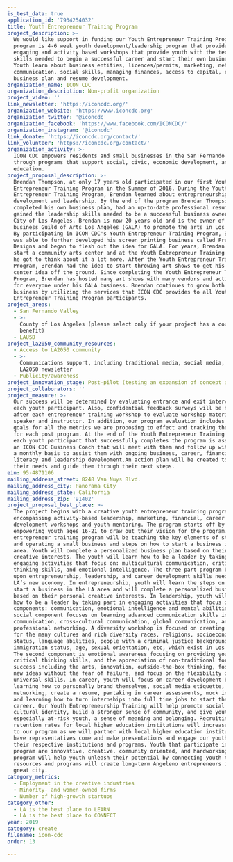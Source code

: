 ```yaml
---
is_test_data: true
application_id: '7934254032'
title: Youth Entrepreneur Training Program
project_description: >-
  We would like support in funding our Youth Entrepreneur Training Program. This
  program is 4-6 week youth development/leadership program that provides
  engaging and activity based workshops that provide youth with the technical
  skills needed to begin a successful career and start their own business in LA.
  Youth learn about business entities, licences/permits, marketing, networking,
  communication, social skills, managing finances, access to capital, credit,
  business plan and resume development.
organization_name: ICON CDC
organization_description: Non-profit organization
project_video: ''
link_newsletter: 'https://iconcdc.org/'
organization_website: 'https://www.iconcdc.org'
organization_twitter: '@iconcdc'
organization_facebook: 'https://www.facebook.com/ICONCDC/'
organization_instagram: '@iconcdc'
link_donate: 'https://iconcdc.org/contact/'
link_volunteer: 'https://iconcdc.org/contact/'
organization_activity: >-
  ICON CDC empowers residents and small businesses in the San Fernando Valley
  through programs that support social, civic, economic development, and
  education.
project_proposal_description: >-
  Brendan Thompson, at only 17 years old participated in our first Youth
  Entrepreneur Training Program in the Summer of 2016. During the Youth
  Entrepreneur Training Program, Brendan learned about entrepreneurship, career
  development and leadership. By the end of the program Brendan Thompson had
  completed his own business plan, had an up-to-date professional resume and
  gained the leadership skills needed to be a successful business owner in the
  City of Los Angeles. Brendan is now 20 years old and is the owner of his own
  business Guild of Arts Los Angeles (GALA) to promote the arts in Los Angeles.
  By participating in ICON CDC's Youth Entrepreneur Training Program, Brendan
  was able to further developed his screen printing business called Freek
  Designs and began to flesh out the idea for GALA. For years, Brendan wanted to
  start a community arts center and at the Youth Entrepreneur Training Program,
  he got to think about it a lot more. After the Youth Entrepreneur Training
  Program, Brendan had the idea to start throwing art shows to get his arts
  center idea off the ground. Since completing the Youth Entrepreneur Training
  Program, Brendan has hosted many art shows with many vendors and activities
  for everyone under his GALA business. Brendan continues to grow both his
  business by utilizing the services that ICON CDC provides to all Youth
  Entrepreneur Training Program participants.
project_areas:
  - San Fernando Valley
  - >-
    County of Los Angeles (please select only if your project has a countywide
    benefit)
  - LAUSD
project_la2050_community_resources:
  - Access to LA2050 community
  - >-
    Communications support, including traditional media, social media, and
    LA2050 newsletter
  - Publicity/awareness
project_innovation_stage: Post-pilot (testing an expansion of concept after initially successful pilot)
project_collaborators: ''
project_measure: >-
  Our success will be determined by evaluating entrance and exit interviews for
  each youth participant. Also, confidential feedback surveys will be handed out
  after each entrepreneur training workshop to evaluate workshop material,
  speaker and instructor. In addition, our program evaluation includes setting
  goals for all the metrics we are proposing to effect and tracking the outcomes
  for each post program. At the end of the Youth Entrepreneur Training Program,
  each youth participant that successfully completes the program is assigned to
  an ICON CDC Business Coach that will meet with them and follow up with them on
  a monthly basis to assist them with ongoing business, career, financial
  literacy and leadership development.An action plan will be created to access
  their needs and guide them through their next steps.
ein: 95-4871106
mailing_address_street: 8248 Van Nuys Blvd.
mailing_address_city: Panorama City
mailing_address_state: California
mailing_address_zip: '91402'
project_proposal_best_place: >-
  The project begins with a creative youth entrepreneur training program
  encompassing activity-based leadership, marketing, financial, career
  development workshops and youth mentoring. The program starts off by
  empowering youth ages 16-21 to draw out their vision for the program. The
  entrepreneur training program will be teaching the key elements of starting
  and operating a small business and steps on how to start a business in the LA
  area. Youth will complete a personalized business plan based on their personal
  creative interests. The youth will learn how to be a leader by taking part in
  engaging activities that focus on: multicultural communication, critical
  thinking skills, and emotional intelligence. The three part program builds
  upon entrepreneurship, leadership, and career development skills needed in
  LA’s new economy. In entrepreneurship, youth will learn the steps on how to
  start a business in the LA area and will complete a personalized business plan
  based on their personal creative interests. In leadership, youth will learn
  how to be a leader by taking part in engaging activities that focus on three
  components: communication, emotional intelligence and mental abilities. The
  social component focuses on learning advanced communication skills in group
  communication, cross-cultural communication, global communication, and
  professional networking. A diversity workshop is focused on creating empathy
  for the many cultures and rich diversity races, religions, socioeconomic
  status, language abilities, people with a criminal justice background,
  immigration status, age, sexual orientation, etc, which exist in Los Angeles.
  The second component is emotional awareness focusing on providing youth with
  critical thinking skills, and the appreciation of non-traditional forms of
  success including the arts, innovation, outside-the-box thinking, fostering of
  new ideas without the fear of failure, and focus on the flexibility of
  universal skills. In career, youth will focus on career development by
  learning how to personally brand themselves, social media etiquette,
  networking, create a resume, partaking in career assessments, mock interviews
  and learning how to turn internships into full time jobs to start their
  career. Our Youth Entrepreneurship Training will help promote social and
  cultural identity, build a stronger sense of community, and give youth,
  especially at-risk youth, a sense of meaning and belonging. Recruiting and
  retention rates for local higher education institutions will increase thanks
  to our program as we will partner with local higher education institutes to
  have representatives come and make presentations and engage our youth about
  their respective institutions and programs. Youth that participate in this
  program are innovative, creative, community oriented, and hardworking. This
  program will help youth unleash their potential by connecting youth to
  resources and programs will create long-term Angeleno entrepreneurs in our
  great city.
category_metrics:
  - Employment in the creative industries
  - Minority- and women-owned firms
  - Number of high-growth startups
category_other:
  - LA is the best place to LEARN
  - LA is the best place to CONNECT
year: 2019
category: create
filename: icon-cdc
order: 13

---
```

